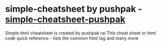 # simple-cheatsheet by pushpak - <a href="https://zen-cray-fc545e.netlify.app/"> simple-cheatsheet-pushpak </a>
Simple html cheatsheet is created by pushpak rai
This cheat sheet or html code quick reference - lists the common html tag and many more 
